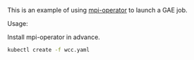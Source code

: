 This is an example of using [mpi-operator](https://github.com/kubeflow/mpi-operator?tab=readme-ov-file) to launch a GAE job.

Usage:

Install mpi-operator in advance.

```bash
kubectl create -f wcc.yaml
```

